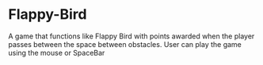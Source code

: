 # Flappy-Bird
A game that functions like Flappy Bird with points awarded when the player passes between the space between obstacles. User can play the game using the mouse or SpaceBar
